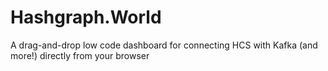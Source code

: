 # Hashgraph.World
A drag-and-drop low code dashboard for connecting HCS with Kafka (and more!) directly from your browser
